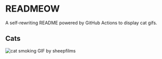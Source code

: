 # READMEOW

A self-rewriting README powered by GitHub Actions to display cat gifs.

## Cats

![cat smoking GIF by sheepfilms](https://media2.giphy.com/media/l0ExdMHUDKteztyfe/200.gif?cid=9acd02da6fpmgwixhux86jbrhu6m0m18252ref8zpt5lwrwn&ep=v1_gifs_search&rid=200.gif&ct=g)
